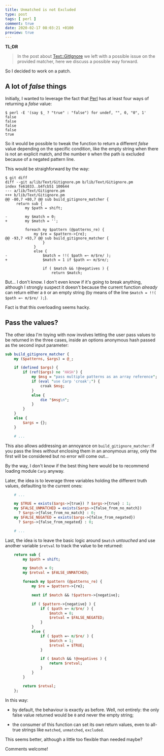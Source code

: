 ```yaml
---
title: Unmatched is not Excluded
type: post
tags: [ perl ]
comment: true
date: 2020-02-17 08:03:21 +0100
preview: true
---
```


**TL;DR**

> In the post about [Text::GitIgnore][] we left with a possible issue on the
> provided matcher, here we discuss a possible way forward.

So I decided to work on a patch.

## A lot of *false* things

Initially, I wanted to leverage the fact that [Perl][] has at least four
ways of returning a *false* value:

```shell
$ perl -E '(say $_ ? "true" : "false") for undef, "", 0, "0", 1'
false
false
false
false
true
```

So it would be possible to tweak the function to return a different *false*
value depending on the specific condition, like the empty string when there
is not an explicit match, and the number `0` when the path is excluded
because of a negated pattern line.

This would be straighforward by the way:

```shell
$ git diff
diff --git a/lib/Text/Gitignore.pm b/lib/Text/Gitignore.pm
index fe61033..b4fcb51 100644
--- a/lib/Text/Gitignore.pm
+++ b/lib/Text/Gitignore.pm
@@ -80,7 +80,7 @@ sub build_gitignore_matcher {
     return sub {
         my $path = shift;
 
-        my $match = 0;
+        my $match = '';
 
         foreach my $pattern (@patterns_re) {
             my $re = $pattern->{re};
@@ -93,7 +93,7 @@ sub build_gitignore_matcher {
                 }
             }
             else {
-                $match = !!( $path =~ m/$re/ );
+                $match = 1 if $path =~ m/$re/;
 
                 if ( $match && !@negatives ) {
                     return $match;
```

But... I don't know. I don't even know if it's going to break anything,
although I strongly suspect it doesn't because the current function
*already* can return either a `0` or an empty string (by means of the line
`$match = !!( $path =~ m/$re/ );`).

Fact is that this overloading seems hacky.

## Pass the values?

The other idea I'm toying with now involves letting the user pass values to
be returned in the three cases, inside an options anonymous hash passed as
the second input parameter:

```perl
sub build_gitignore_matcher {
    my ($patterns, $args) = @_;

    if (defined $args) {
        if (ref($args) ne 'HASH') {
            my $msg = "pass multiple patterns as an array reference";
            if (eval "use Carp 'croak';") {
                croak $msg;
            }
            else {
                die "$msg\n";
            }
        }
    }
    else {
        $args = {};
    }

    # ...
```

This also allows addressing an annoyance on `build_gitignore_matcher`: if
you pass the lines *without* enclosing them in an anonymous array, only the
first will be considered but no error will come out...

By the way, I don't know if the best thing here would be to recommend
loading module `Carp` anyway.

Later, the idea is to leverage three variables holding the different truth
values, defaulting to the current ones:

```perl
    # ...

    my $TRUE = exists($args->{true}) ? $args->{true} : 1;
    my $FALSE_UNMATCHED = exists($args->{false_from_no_match})
      ? $args->{false_from_no_match} : 0;
    my $FALSE_NEGATED = exists($args->{false_from_negated})
      ? $args->{false_from_negated} : 0;

    # ...
```

Last, the idea is to leave the basic logic around `$match` *untouched* and
use another variable `$retval` to track the value to be returned:

```perl
    return sub {
        my $path = shift;

        my $match = 0;
        my $retval = $FALSE_UNMATCHED;

        foreach my $pattern (@patterns_re) {
            my $re = $pattern->{re};

            next if $match && !$pattern->{negative};

            if ( $pattern->{negative} ) {
                if ( $path =~ m/$re/ ) {
                    $match = 0;
                    $retval = $FALSE_NEGATED;
                }
            }
            else {
                if ( $path =~ m/$re/ ) {
                    $match = 1;
                    $retval = $TRUE;
                }

                if ( $match && !@negatives ) {
                    return $retval;
                }
            }
        }

        return $retval;
    };
```

In this way:

- by default, the behaviour is exactly as before. Well, not entirely: the
  only false value returned would be `0` and never the empty string;

- the consumer of this function can set its own return values, even to
  all-true strings like `matched`, `unmatched`, `excluded`.

This seems better, although a little too flexible than needed maybe?

Comments welcome!

[Text::Gitignore]: https://metacpan.org/pod/Text::Gitignore
[CPAN]: https://metacpan.org/
[Perl]: https://www.perl.org/
